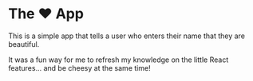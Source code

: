 # The ❤️ App

This is a simple app that tells a user who enters their name that they are beautiful.

It was a fun way for me to refresh my knowledge on the little React features... and be cheesy at the same time!
